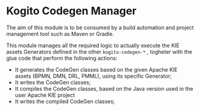 <!--
  Licensed to the Apache Software Foundation (ASF) under one
  or more contributor license agreements.  See the NOTICE file
  distributed with this work for additional information
  regarding copyright ownership.  The ASF licenses this file
  to you under the Apache License, Version 2.0 (the
  "License"); you may not use this file except in compliance
  with the License.  You may obtain a copy of the License at

    http://www.apache.org/licenses/LICENSE-2.0

  Unless required by applicable law or agreed to in writing,
  software distributed under the License is distributed on an
  "AS IS" BASIS, WITHOUT WARRANTIES OR CONDITIONS OF ANY
  KIND, either express or implied.  See the License for the
  specific language governing permissions and limitations
  under the License.
  -->

# Kogito Codegen Manager

The aim of this module is to be consumed by a build automation and project management tool such as Maven or Gradle.

This module manages all the required logic to actually execute the KIE assets Generators defined in the other `kogito-codegen-*`
, togheter with the glue code that perform the following actions:
- It generates the CodeGen classes based on the given Apache KIE assets (BPMN, DMN, DRL, PMML), using its specific Generator;
- It writes the CodeGen classes;
- It compiles the CodeGen classes, based on the Java version used in the user Apache KIE project
- It writes the compiled CodeGen classes;

